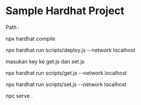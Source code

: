 # Sample Hardhat Project

Path :

npx hardhat compile

npx hardhat run scripts/deploy.js --network localhost

masukan key ke get.js dan set.js

npx hardhat run scripts/get.js --network localhost

npx hardhat run scripts/set.js --network localhost

npc serve .
